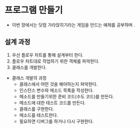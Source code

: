 # 프로그램 만들기
- 이번 장에서는 닷컴 가라앉히기라는 게임을 만드는 예제를 공부하며 .
## 설계 과정
1. 우선 플로우 차트를 통해 설계부터 한다.
2. 플로우 차트대로 작업하기 위한 객체를 파악한다.
3. 클래스를 개발한다.
  - 클래스 개발의 과정
    - 클래스에서 어떤 것을 해야하는지 파악한다.
    - 인스턴스 변수와 메소드 목록을 작성한다.
    - 메소드를 만들기위한 준비 코드(수도 코드)를 만든다.
    - 메소드에 대한 테스트 코드를 만든다.
    - 클래스를 구현한다.
    - 메소드를 테스트한다.
    - 필요하면 디버그를 하거나 다시 구현한다.
